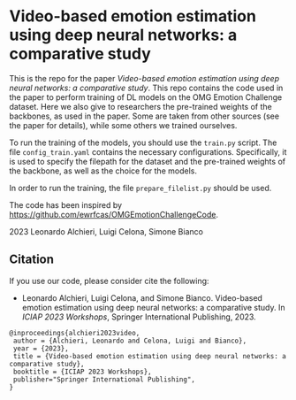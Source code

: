 # Video-based emotion estimation using deep neural networks: a comparative study

This is the repo for the paper *Video-based emotion estimation using deep neural networks: a comparative study*. This repo contains the code used in the paper to perform training of DL models on the OMG Emotion Challenge dataset. 
Here we also give to researchers the pre-trained weights of the backbones, as used in the paper. Some are taken from other sources (see the paper for details), while some others we trained ourselves.

To run the training of the models, you should use the `train.py` script. The file `config_train.yaml` contains the necessary configurations. Specifically, it is used to specify the filepath for the dataset and the pre-trained weights of the backbone, as well as the choice for the models.

In order to run the training, the file `prepare_filelist.py` should be used. 

The code has been inspired by https://github.com/ewrfcas/OMGEmotionChallengeCode.

2023
Leonardo Alchieri, Luigi Celona, Simone Bianco

## Citation
If you use our code, please consider cite the following:
* Leonardo Alchieri, Luigi Celona, and Simone Bianco. Video-based emotion estimation using deep neural networks: a comparative study. In _ICIAP 2023 Workshops_, Springer International Publishing, 2023.
```
@inproceedings{alchieri2023video,
 author = {Alchieri, Leonardo and Celona, Luigi and Bianco},
 year = {2023},
 title = {Video-based emotion estimation using deep neural networks: a comparative study},
 booktitle = {ICIAP 2023 Workshops},
 publisher="Springer International Publishing",
}
```
